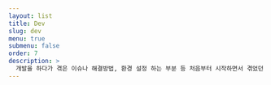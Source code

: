 ```yaml
---
layout: list
title: Dev
slug: dev
menu: true
submenu: false
order: 7
description: >
  개발을 하다가 겪은 이슈나 해결방법, 환경 설정 하는 부분 등 처음부터 시작하면서 겪었던 모든 과정을 담아내려고 노력하고 있습니다.
---
```

